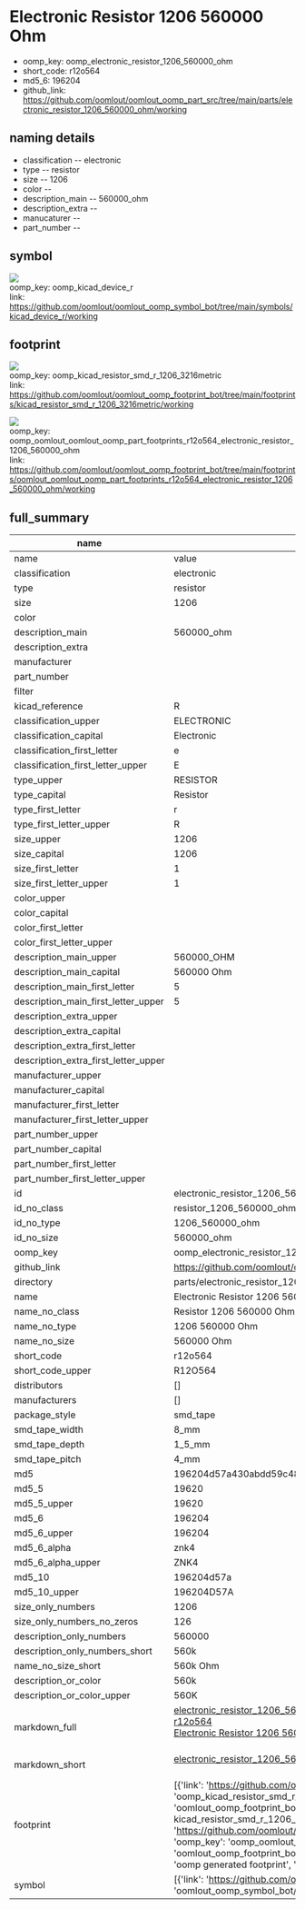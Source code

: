 # Electronic Resistor 1206 560000 Ohm

  
* oomp_key: oomp_electronic_resistor_1206_560000_ohm 
* short_code: r12o564
* md5_6: 196204  
* github_link: https://github.com/oomlout/oomlout_oomp_part_src/tree/main/parts/electronic_resistor_1206_560000_ohm/working  
## naming details
* classification -- electronic
* type -- resistor
* size -- 1206
* color -- 
* description_main -- 560000_ohm
* description_extra -- 
* manucaturer -- 
* part_number -- 



## symbol

![](symbol/{index}/working/working_600.png)  
oomp_key: oomp_kicad_device_r  
link: https://github.com/oomlout/oomlout_oomp_symbol_bot/tree/main/symbols/kicad_device_r/working  

## footprint

![](footprint/{index}/working/working_600.png)  
oomp_key: oomp_kicad_resistor_smd_r_1206_3216metric  
link: https://github.com/oomlout/oomlout_oomp_footprint_bot/tree/main/footprints/kicad_resistor_smd_r_1206_3216metric/working  

![](footprint/{index}/working/working_600.png)  
oomp_key: oomp_oomlout_oomlout_oomp_part_footprints_r12o564_electronic_resistor_1206_560000_ohm  
link: https://github.com/oomlout/oomlout_oomp_footprint_bot/tree/main/footprints/oomlout_oomlout_oomp_part_footprints_r12o564_electronic_resistor_1206_560000_ohm/working  

## full_summary
| name | value | 
| --- | --- | 
| name | value | 
| classification | electronic | 
| type | resistor | 
| size | 1206 | 
| color |  | 
| description_main | 560000_ohm | 
| description_extra |  | 
| manufacturer |  | 
| part_number |  | 
| filter |  | 
| kicad_reference | R | 
| classification_upper | ELECTRONIC | 
| classification_capital | Electronic | 
| classification_first_letter | e | 
| classification_first_letter_upper | E | 
| type_upper | RESISTOR | 
| type_capital | Resistor | 
| type_first_letter | r | 
| type_first_letter_upper | R | 
| size_upper | 1206 | 
| size_capital | 1206 | 
| size_first_letter | 1 | 
| size_first_letter_upper | 1 | 
| color_upper |  | 
| color_capital |  | 
| color_first_letter |  | 
| color_first_letter_upper |  | 
| description_main_upper | 560000_OHM | 
| description_main_capital | 560000 Ohm | 
| description_main_first_letter | 5 | 
| description_main_first_letter_upper | 5 | 
| description_extra_upper |  | 
| description_extra_capital |  | 
| description_extra_first_letter |  | 
| description_extra_first_letter_upper |  | 
| manufacturer_upper |  | 
| manufacturer_capital |  | 
| manufacturer_first_letter |  | 
| manufacturer_first_letter_upper |  | 
| part_number_upper |  | 
| part_number_capital |  | 
| part_number_first_letter |  | 
| part_number_first_letter_upper |  | 
| id | electronic_resistor_1206_560000_ohm | 
| id_no_class | resistor_1206_560000_ohm | 
| id_no_type | 1206_560000_ohm | 
| id_no_size | 560000_ohm | 
| oomp_key | oomp_electronic_resistor_1206_560000_ohm | 
| github_link | https://github.com/oomlout/oomlout_oomp_part_src/tree/main/parts/electronic_resistor_1206_560000_ohm/working | 
| directory | parts/electronic_resistor_1206_560000_ohm | 
| name | Electronic Resistor 1206 560000 Ohm | 
| name_no_class | Resistor 1206 560000 Ohm | 
| name_no_type | 1206 560000 Ohm | 
| name_no_size | 560000 Ohm | 
| short_code | r12o564 | 
| short_code_upper | R12O564 | 
| distributors | [] | 
| manufacturers | [] | 
| package_style | smd_tape | 
| smd_tape_width | 8_mm | 
| smd_tape_depth | 1_5_mm | 
| smd_tape_pitch | 4_mm | 
| md5 | 196204d57a430abdd59c4861e21a9b35 | 
| md5_5 | 19620 | 
| md5_5_upper | 19620 | 
| md5_6 | 196204 | 
| md5_6_upper | 196204 | 
| md5_6_alpha | znk4 | 
| md5_6_alpha_upper | ZNK4 | 
| md5_10 | 196204d57a | 
| md5_10_upper | 196204D57A | 
| size_only_numbers | 1206 | 
| size_only_numbers_no_zeros | 126 | 
| description_only_numbers | 560000 | 
| description_only_numbers_short | 560k | 
| name_no_size_short | 560k Ohm | 
| description_or_color | 560k | 
| description_or_color_upper | 560K | 
| markdown_full | [electronic_resistor_1206_560000_ohm](https://github.com/oomlout/oomlout_oomp_part_src/tree/main/parts/electronic_resistor_1206_560000_ohm/working)<br>[r12o564](https://github.com/oomlout/oomlout_oomp_part_src/tree/main/parts/electronic_resistor_1206_560000_ohm/working)<br>[Electronic Resistor 1206 560000 Ohm](https://github.com/oomlout/oomlout_oomp_part_src/tree/main/parts/electronic_resistor_1206_560000_ohm/working)<br><br> | 
| markdown_short | [electronic_resistor_1206_560000_ohm](https://github.com/oomlout/oomlout_oomp_part_src/tree/main/parts/electronic_resistor_1206_560000_ohm/working)<br><br> | 
| footprint | [{'link': 'https://github.com/oomlout/oomlout_oomp_footprint_bot/tree/main/foootprntss/kicad_resistor_smd_r_1206_3216metric', 'oomp_key': 'oomp_kicad_resistor_smd_r_1206_3216metric', 'directory': 'oomlout_oomp_footprint_bot/footprints/kicad_resistor_smd_r_1206_3216metric//working/working.kicad_mod', 'note': 'source footprint kicad_resistor_smd_r_1206_3216metric', 'index': 0}, {'link': 'https://github.com/oomlout/oomlout_oomp_footprint_bot/tree/main/foootprntss/oomlout_oomlout_oomp_part_footprints_r12o564_electronic_resistor_1206_560000_ohm', 'oomp_key': 'oomp_oomlout_oomlout_oomp_part_footprints_r12o564_electronic_resistor_1206_560000_ohm', 'directory': 'oomlout_oomp_footprint_bot/footprints/oomlout_oomlout_oomp_part_footprints_r12o564_electronic_resistor_1206_560000_ohm//working/working.kicad_mod', 'note': 'oomp generated footprint', 'index': 1}] | 
| symbol | [{'link': 'https://github.com/oomlout/oomlout_oomp_symbol_bot/tree/main/symbols/kicad_device_r', 'oomp_key': 'oomp_kicad_device_r', 'directory': 'oomlout_oomp_symbol_bot/symbols/kicad_device_r//working/working.kicad_sym', 'index': 0}] | 
